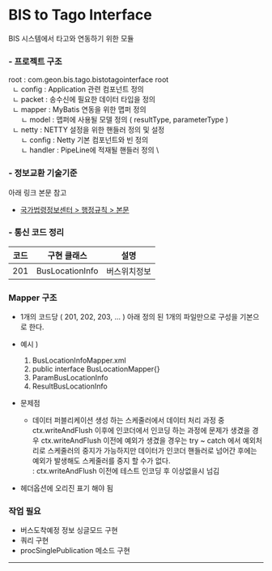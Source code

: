 # BIS to Tago Interface
BIS 시스템에서 타고와 연동하기 위한 모듈

### - 프로젝트 구조
root : com.geon.bis.tago.bistotagointerface
root \
&nbsp; ㄴ config : Application 관련 컴포넌트 정의 \
&nbsp; ㄴ packet : 송수신에 필요한 데이터 타입을 정의 \
&nbsp; ㄴ mapper : MyBatis 연동을 위한 맵퍼 정의 \
&ensp;&emsp; ㄴ model : 맵퍼에 사용될 모델 정의 ( resultType, parameterType ) \
&nbsp; ㄴ netty : NETTY 설정을 위한 핸들러 정의 및 설정 \
&ensp;&emsp; ㄴ config : Netty 기본 컴포넌트와 빈 정의 \
&ensp;&emsp; ㄴ handler : PipeLine에 적재될 핸들러 정의 \


### - 정보교환 기술기준

아래 링크 본문 참고
* <a href="https://www.law.go.kr/admRulLsInfoP.do?admRulId=32717&efYd=0">국가법령정보센터 > 행정규칙 > 본문</a>

### - 통신 코드 정리


| 코드  | 구현 클래스          | 설명     | 
|-----|-----------------|--------|
| 201 | BusLocationInfo | 버스위치정보 |   



### Mapper 구조 
* 1개의 코드당 ( 201, 202, 203, ... ) 아래 정의 된 1개의 파일만으로 구성을 기본으로 한다.
* 예시 ) 
  1. BusLocationInfoMapper.xml 
  2. public interface BusLocationMapper{}
  3. ParamBusLocationInfo 
  4. ResultBusLocationInfo




* 문제점
  - 데이터 퍼블리케이션 생성 하는 스케줄러에서 데이터 처리 과정 중 <br>
ctx.writeAndFlush 이후에 인코더에서 인코딩 하는 과정에 문제가 생겼을 경우
ctx.writeAndFlush 이전에 예외가 생겼을 경우는 try ~ catch 에서 예외처리로 스케줄러의 중지가 가능하지만
 데이터가 인코더 핸들러로 넘어간 후에는 예외가 발생해도 스케줄러를 중지 할 수가 없다. <br>
: ctx.writeAndFlush 이전에 테스트 인코딩 후 이상없을시 넘김 

- 헤더옵션에 오리진 표기 해야 됨 
### 작업 필요
  - 버스도착예정 정보 싱글모드 구현
  - 쿼리 구현
  - procSinglePublication 메소드 구현

---------------------------------------------